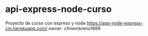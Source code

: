 # api-express-node-curso
Proyecto de curso con express y node
https://app-node-express-cm.herokuapp.com/
owner: cfmembreno1989
